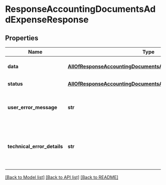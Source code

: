 # ResponseAccountingDocumentsAddExpenseResponse

## Properties
Name | Type | Description | Notes
------------ | ------------- | ------------- | -------------
**data** | [**AllOfResponseAccountingDocumentsAddExpenseResponseData**](AllOfResponseAccountingDocumentsAddExpenseResponseData.md) | API specific response data | [optional] 
**status** | [**AllOfResponseAccountingDocumentsAddExpenseResponseStatus**](AllOfResponseAccountingDocumentsAddExpenseResponseStatus.md) | Response status | [optional] 
**user_error_message** | **str** | Error message, in a user readable format | [optional] 
**technical_error_details** | **str** | Technical error details, let us know if you received this. | [optional] 

[[Back to Model list]](../README.md#documentation-for-models) [[Back to API list]](../README.md#documentation-for-api-endpoints) [[Back to README]](../README.md)

